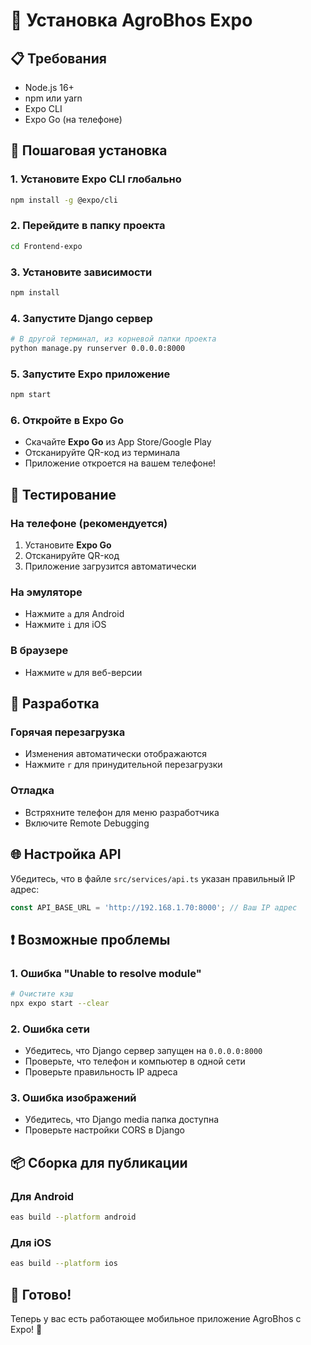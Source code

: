 # 🚀 Установка AgroBhos Expo

## 📋 Требования

- Node.js 16+ 
- npm или yarn
- Expo CLI
- Expo Go (на телефоне)

## 🔧 Пошаговая установка

### 1. Установите Expo CLI глобально
```bash
npm install -g @expo/cli
```

### 2. Перейдите в папку проекта
```bash
cd Frontend-expo
```

### 3. Установите зависимости
```bash
npm install
```

### 4. Запустите Django сервер
```bash
# В другой терминал, из корневой папки проекта
python manage.py runserver 0.0.0.0:8000
```

### 5. Запустите Expo приложение
```bash
npm start
```

### 6. Откройте в Expo Go
- Скачайте **Expo Go** из App Store/Google Play
- Отсканируйте QR-код из терминала
- Приложение откроется на вашем телефоне!

## 📱 Тестирование

### На телефоне (рекомендуется)
1. Установите **Expo Go**
2. Отсканируйте QR-код
3. Приложение загрузится автоматически

### На эмуляторе
- Нажмите `a` для Android
- Нажмите `i` для iOS

### В браузере
- Нажмите `w` для веб-версии

## 🔄 Разработка

### Горячая перезагрузка
- Изменения автоматически отображаются
- Нажмите `r` для принудительной перезагрузки

### Отладка
- Встряхните телефон для меню разработчика
- Включите Remote Debugging

## 🌐 Настройка API

Убедитесь, что в файле `src/services/api.ts` указан правильный IP адрес:

```typescript
const API_BASE_URL = 'http://192.168.1.70:8000'; // Ваш IP адрес
```

## ❗ Возможные проблемы

### 1. Ошибка "Unable to resolve module"
```bash
# Очистите кэш
npx expo start --clear
```

### 2. Ошибка сети
- Убедитесь, что Django сервер запущен на `0.0.0.0:8000`
- Проверьте, что телефон и компьютер в одной сети
- Проверьте правильность IP адреса

### 3. Ошибка изображений
- Убедитесь, что Django media папка доступна
- Проверьте настройки CORS в Django

## 📦 Сборка для публикации

### Для Android
```bash
eas build --platform android
```

### Для iOS
```bash
eas build --platform ios
```

## 🎯 Готово!

Теперь у вас есть работающее мобильное приложение AgroBhos с Expo! 🎉 